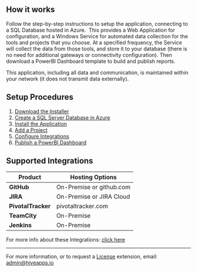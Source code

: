 ## How it works
Follow the step-by-step instructions to setup the application, connecting to a SQL Database hosted in Azure.  This provides a Web Application for configuration, and a Windows Service for automated data collection for the tools and projects that you choose.  At a specified frequency, the Service will collect the data from those tools, and store it to your database (there is no need for additional gateways or connectivity configuration).  Then download a PowerBI Dashboard template to build and publish reports.

This application, including all data and communication, is maintained within your network (it does not transmit data externally).

## Setup Procedures
1. [Download the Installer](https://hivepro.github.io/Download/HivePro.msi)
1. [Create a SQL Server Database in Azure](Procure-a-SQL-Server-Database.md)
1. [Install the Application](Install.md)
1. [Add a Project](Add-a-Project.md)
1. [Configure Integrations](Configure-Integrations.md)
1. [Publish a PowerBI Dashboard](Publish-PowerBI-Dashboard.md)

## Supported Integrations

Product|Hosting Options|
------ | ------------- |
**GitHub**|On-Premise or github.com|
**JIRA**|On-Premise or JIRA Cloud|
**PivotalTracker**|pivotaltracker.com|
**TeamCity**|On-Premise|
**Jenkins**|On-Premise|

For more info about these Integrations: [click here](Supported-Integrations.md)

---
For more information, or to request a [License](License.md) extension, email: <a href="mailto:admin@hiveapps.io?subject=HivePro">admin@hiveapps.io</a>
